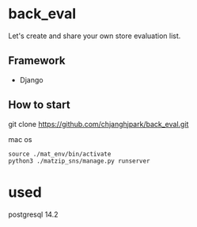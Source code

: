 # back_eval
Let's create and share your own store evaluation list.
## Framework
- Django
## How to start
git clone https://github.com/chjanghjpark/back_eval.git

mac os
```
source ./mat_env/bin/activate
python3 ./matzip_sns/manage.py runserver
```

# used
postgresql 14.2
